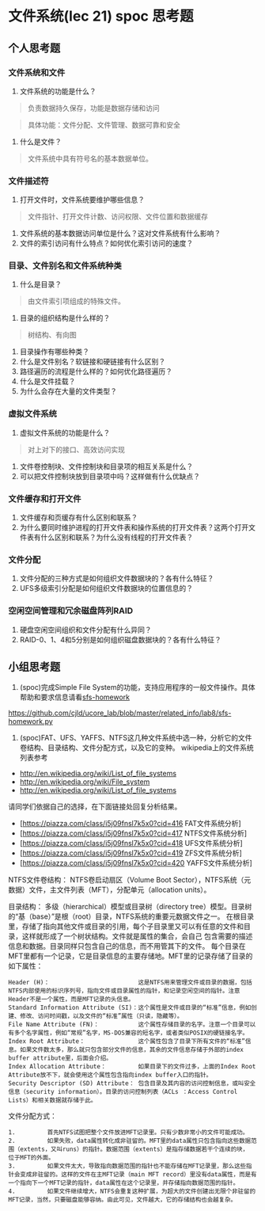 # 文件系统(lec 21) spoc 思考题

## 个人思考题
### 文件系统和文件
 1. 文件系统的功能是什么？

>  负责数据持久保存，功能是数据存储和访问

>  具体功能：文件分配、文件管理、数据可靠和安全

 1. 什么是文件？

>  文件系统中具有符号名的基本数据单位。

### 文件描述符
 1. 打开文件时，文件系统要维护哪些信息？

>  文件指针、打开文件计数、访问权限、文件位置和数据缓存

 1. 文件系统的基本数据访问单位是什么？这对文件系统有什么影响？
 1. 文件的索引访问有什么特点？如何优化索引访问的速度？

### 目录、文件别名和文件系统种类
 1. 什么是目录？

>  由文件索引项组成的特殊文件。

 1. 目录的组织结构是什么样的？

>  树结构、有向图

 1. 目录操作有哪些种类？
 1. 什么是文件别名？软链接和硬链接有什么区别？
 1. 路径遍历的流程是什么样的？如何优化路径遍历？
 1. 什么是文件挂载？
 1. 为什么会存在大量的文件类型？

### 虚拟文件系统
 1. 虚拟文件系统的功能是什么？

>  对上对下的接口、高效访问实现

 1. 文件卷控制块、文件控制块和目录项的相互关系是什么？
 1. 可以把文件控制块放到目录项中吗？这样做有什么优缺点？


### 文件缓存和打开文件
 1. 文件缓存和页缓存有什么区别和联系？
 1. 为什么要同时维护进程的打开文件表和操作系统的打开文件表？这两个打开文件表有什么区别和联系？为什么没有线程的打开文件表？

### 文件分配
 1. 文件分配的三种方式是如何组织文件数据块的？各有什么特征？
 1. UFS多级索引分配是如何组织文件数据块的位置信息的？

### 空闲空间管理和冗余磁盘阵列RAID
 1. 硬盘空闲空间组织和文件分配有什么异同？
 1. RAID-0、1、4和5分别是如何组织磁盘数据块的？各有什么特征？

## 小组思考题
 1. (spoc)完成Simple File System的功能，支持应用程序的一般文件操作。具体帮助和要求信息请看[sfs-homework](https://github.com/chyyuu/ucore_lab/blob/master/related_info/lab8/sfs-homework.md)

 <https://github.com/cjld/ucore_lab/blob/master/related_info/lab8/sfs-homework.py>

 1. (spoc)FAT、UFS、YAFFS、NTFS这几种文件系统中选一种，分析它的文件卷结构、目录结构、文件分配方式，以及它的变种。
  wikipedia上的文件系统列表参考
  - http://en.wikipedia.org/wiki/List_of_file_systems
  - http://en.wikipedia.org/wiki/File_system
  - http://en.wikipedia.org/wiki/List_of_file_systems

  请同学们依据自己的选择，在下面链接处回复分析结果。
  - [https://piazza.com/class/i5j09fnsl7k5x0?cid=416 FAT文件系统分析]
  - [https://piazza.com/class/i5j09fnsl7k5x0?cid=417 NTFS文件系统分析]
  - [https://piazza.com/class/i5j09fnsl7k5x0?cid=418 UFS文件系统分析]
  - [https://piazza.com/class/i5j09fnsl7k5x0?cid=419 ZFS文件系统分析]
  - [https://piazza.com/class/i5j09fnsl7k5x0?cid=420 YAFFS文件系统分析]

  NTFS文件卷结构：
  NTFS卷启动扇区（Volume Boot Sector），NTFS系统（元数据）文件，主文件列表（MFT），分配单元（allocation units）。

  目录结构：
  多级（hierarchical）模型或目录树（directory tree）模型。目录树的“基（base）”是根（root）目录，NTFS系统的重要元数据文件之一。
  在根目录里，存储了指向其他文件或目录的引用，每个子目录里又可以有任意的文件和目录，这样就形成了一个树状结构。文件就是属性的集合，会自己
  包含需要的描述信息和数据。目录同样只包含自己的信息，而不用管其下的文件。
  每个目录在MFT里都有一个记录，它是目录信息的主要存储地。MFT里的记录存储了目录的如下属性：

  ```
  Header (H)：                         这是NTFS用来管理文件或目录的数据，包括NTFS内部使用的标识序列号，指向文件或目录属性的指针，和记录空闲空间的指针。注意Header不是一个属性，而是MFT记录的头信息。
  Standard Information Attribute (SI)：这个属性是文件或目录的“标准”信息，例如创建、修改、访问时间戳，以及文件的“标准”属性（只读，隐藏等）。
  File Name Attribute (FN)：           这个属性存储目录的名字。注意一个目录可以有多个名字属性，例如“常规”名字，MS-DOS兼容的短名字，或者类似POSIX的硬链接名字。
  Index Root Attribute：               这个属性包含了目录下所有文件的“标准”信息。如果文件数太多，那么就只包含部分文件的信息，其余的文件信息存储于外部的index buffer attribute里，后面会介绍。
  Index Allocation Attribute：         如果目录下的文件过多，上面的Index Root Attribute放不下，就会使用这个属性包含指向index buffer入口的指针。
  Security Descriptor (SD) Attribute： 包含目录及其内容的访问控制信息，或叫安全信息（security information）。目录的访问控制列表（ACLs ：Access Control Lists）和相关数据就存储于此。
  ```
  文件分配方式：

  ```
  1.         首先NTFS试图把整个文件放进MFT记录里。只有少数非常小的文件可能成功。
  2.         如果失败，data属性转化成非驻留的。MFT里的data属性只包含指向这些数据范围（extents，又叫runs）的指针。数据范围（extents）是指存储数据若干个连续的块， 位于MFT的外面。
  3.         如果文件太大，导致指向数据范围的指针也不能存储在MFT记录里，那么这些指针会变成非驻留的。这样的文件在主MFT记录（main MFT record）里没有data属性，而是有一个指向下一个MFT记录的指针，data属性在这个记录里，并存储指向数据范围的指针。
  4.         如果文件继续增大，NTFS会重复这种扩展，为超大的文件创建出无限个非驻留的MFT记录，当然，只要磁盘能够容纳。由此可见，文件越大，它的存储结构也会越复杂。
  ```
